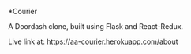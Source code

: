 *Courier

A Doordash clone, built using Flask and React-Redux.

Live link at: https://aa-courier.herokuapp.com/about 
